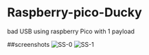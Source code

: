 # Raspberry-pico-Ducky
bad USB using raspberry Pico with 1 payload



##screenshots
![SS-0](https://user-images.githubusercontent.com/67572145/203754448-e9914aa5-3841-4bf5-85b8-1068aa7d0d2c.jpg)
![SS-1]([]https://user-images.githubusercontent.com/67572145/203754460-6ab6154d-121e-4bf9-abb3-4934814a7a9d.jpg)
